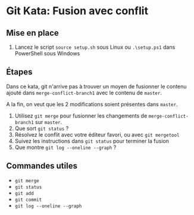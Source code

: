 # Git Kata: Fusion avec conflit

## Mise en place

1. Lancez le script `source setup.sh` sous Linux ou `.\setup.ps1` dans PowerShell sous Windows

## Étapes

Dans ce kata, git n'arrive pas à trouver un moyen de fusionner le contenu ajouté dans `merge-conflict-branch1` avec le contenu de `master`.

A la fin, on veut que les 2 modifications soient présentes dans `master`.

1. Utilisez `git merge` pour fusionner les changements de `merge-conflict-branch1` sur `master`.
1. Que sort `git status` ?
1. Résolvez le conflit avec votre éditeur favori, ou avec `git mergetool`
1. Suivez les instructions dans `git status` pour terminer la fusion
1. Que montre `git log --oneline --graph` ?

## Commandes utiles

- `git merge`
- `git status`
- `git add`
- `git commit`
- `git log --oneline --graph`
